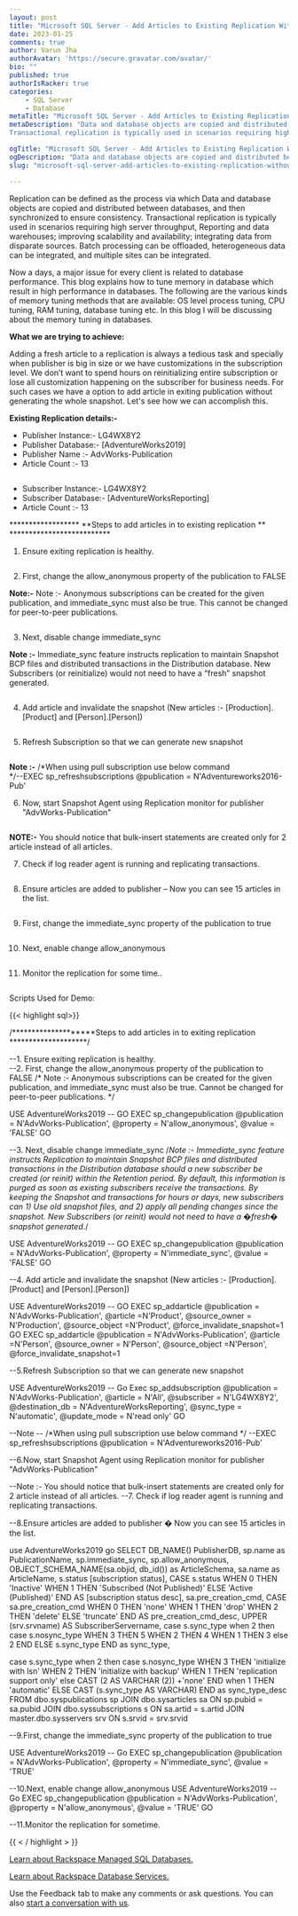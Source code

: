 ```yaml
---
layout: post
title: "Microsoft SQL Server - Add Articles to Existing Replication Without Reinitializing Snapshot"
date: 2023-01-25
comments: true
author: Varun Jha
authorAvatar: 'https://secure.gravatar.com/avatar/'
bio: ""
published: true
authorIsRacker: true
categories:
    - SQL Server
    - Database
metaTitle: "Microsoft SQL Server - Add Articles to Existing Replication Without Reinitializing Snapshot"
metaDescription: "Data and database objects are copied and distributed between databases, and then synchronized to ensure consistency.
Transactional replication is typically used in scenarios requiring high server throughput, Reporting and data warehouses; improving scalability and availability; integrating data from disparate sources. Batch processing can be offloaded, heterogeneous data can be integrated, and multiple sites can be integrated."

ogTitle: "Microsoft SQL Server - Add Articles to Existing Replication Without Reinitializing Snapshot"
ogDescription: "Data and database objects are copied and distributed between databases, and then synchronized to ensure consistency. Transactional replication is typically used in scenarios requiring high server throughput, Reporting and data warehouses; improving scalability and availability; integrating data from disparate sources. Batch processing can be offloaded, heterogeneous data can be integrated, and multiple sites can be integrated."
slug: "microsoft-sql-server-add-articles-to-existing-replication-without-reinitializing-snapshot"

---
```


Replication can be defined as the process via which Data and database objects are copied and distributed between databases, and then synchronized to ensure consistency.
Transactional replication is typically used in scenarios requiring high server throughput, Reporting and data warehouses; improving scalability and availability; integrating data from disparate sources. Batch processing can be offloaded, heterogeneous data can be integrated, and multiple sites can be integrated.


<!--more-->

 Now a days, a major issue for every client is related to database performance. This blog explains how to tune memory in database which result in high performance in databases.
The following are the various kinds of memory tuning methods that are available: OS level process tuning, CPU tuning, RAM tuning, database tuning etc. In this blog I will be discussing about the memory tuning in databases.

**What we are trying to achieve:** 

Adding a fresh article to a replication is always a tedious task and specially when publisher is big in size or we have customizations in the subscription level. We don’t want to spend hours on reinitializing entire subscription or lose all customization happening on the subscriber for business needs.
For such cases we have a option to add article in exiting publication without generating the whole snapshot. Let's see how we can accomplish this.  


**Existing Replication details:-**

-	Publisher Instance:- LG4WX8Y2
-	Publisher Database:- [AdventureWorks2019]
-	Publisher Name :- AdvWorks-Publication
-	Article Count :- 13

<img src=Picture1.png title="" alt="">

-	Subscriber Instance:- LG4WX8Y2
-	Subscriber Database:- [AdventureWorksReporting]
-	Article Count :- 13

****************** **Steps to add articles in to existing replication ** **************************

1. Ensure exiting replication is healthy.
<img src=Picture2.png title="" alt="">

2. First, change the allow_anonymous property of the publication to FALSE

**Note:-** Note :- Anonymous subscriptions can be created for the given publication, and immediate_sync must also be true. This cannot be changed for peer-to-peer publications.

<img src=Picture3.png title="" alt="">

3. Next, disable change immediate_sync

**Note :-** Immediate_sync feature instructs replication to maintain Snapshot BCP files and distributed transactions in the Distribution database.  New Subscribers (or reinitialize) would not need to have a “fresh” snapshot generated. 

<img src=Picture4.png title="" alt="">

4.	Add article and invalidate the snapshot (New articles :- [Production].[Product] and [Person].[Person])

<img src=Picture5.png title="" alt="">

5. Refresh Subscription so that we can generate new snapshot 
<img src=Picture6.png title="" alt="">

**Note :-** /*When using pull subscription use below command  
*/--EXEC sp_refreshsubscriptions @publication = N'Adventureworks2016-Pub'

6. Now, start Snapshot Agent using Replication monitor for publisher "AdvWorks-Publication"
<img src=Picture7.png title="" alt="">

**NOTE:-** You should notice that bulk-insert statements are created only for 2 article instead of all articles.

7. Check if log reader agent is running and replicating transactions.
<img src=Picture8.png title="" alt="">

8. Ensure articles are added to publisher – Now you can see 15 articles in the list. 
<img src=Picture9.png title="" alt="">

9. First, change the immediate_sync property of the publication to true
<img src=Picture10.png title="" alt="">

10. Next, enable change allow_anonymous
<img src=Picture11.png title="" alt="">

11. Monitor the replication for some time.. 
<img src=Picture12.png title="" alt="">


Scripts Used for Demo:

{{< highlight sql>}}

/********************Steps to add articles in to exiting replication ********************/

--1.	Ensure exiting replication is healthy.  
--2.	First, change the allow_anonymous property of the publication to FALSE
/*       Note :- Anonymous subscriptions can be created for the given publication, and immediate_sync must also be true. 
Cannot be changed for peer-to-peer publications. */
 
USE AdventureWorks2019 -- <Replace Your DB Name>
GO
EXEC sp_changepublication
@publication = N'AdvWorks-Publication',
@property = N'allow_anonymous',
@value = 'FALSE'
GO

--3.	Next, disable change immediate_sync
/*Note :- Immediate_sync feature instructs Replication to maintain Snapshot BCP files and distributed transactions 
in the Distribution database should a new subscriber be created (or reinit) within the Retention period.  By default, 
this information is purged as soon as existing subscribers receive the transactions.  By keeping the Snapshot and transactions for hours or days, 
new subscribers can 1) Use old snapshot files, and 2) apply all pending changes since the snapshot.  New Subscribers (or reinit) 
would not need to have a �fresh� snapshot generated.*/

USE AdventureWorks2019 -- <Replace Your DB Name>
GO
EXEC sp_changepublication
@publication = N'AdvWorks-Publication',
@property = N'immediate_sync',
@value = 'FALSE'
GO

 --4.	Add article and invalidate the snapshot (New articles :- [Production].[Product] and [Person].[Person])

USE AdventureWorks2019 -- <Replace Your DB Name>
GO
EXEC sp_addarticle
@publication = N'AdvWorks-Publication',
@article =N'Product',
@source_owner = N'Production',
@source_object =N'Product',
@force_invalidate_snapshot=1
GO
EXEC sp_addarticle
@publication = N'AdvWorks-Publication',
@article =N'Person',
@source_owner = N'Person',
@source_object =N'Person',
@force_invalidate_snapshot=1

--5.Refresh Subscription so that we can generate new snapshot 

USE AdventureWorks2019 -- <Replace Your DB Name>
Go
Exec sp_addsubscription
@publication = N'AdvWorks-Publication',
@article = N'All',
@subscriber = N'LG4WX8Y2',
@destination_db = N'AdventureWorksReporting',
@sync_type = N'automatic',
@update_mode = N'read only'
GO 

--Note --
/*When using pull subscription use below command  */
--EXEC sp_refreshsubscriptions @publication = N'Adventureworks2016-Pub'

--6.Now, start Snapshot Agent using Replication monitor for publisher "AdvWorks-Publication"
	 
--Note :- You should notice that bulk-insert statements are created only for 2 article instead of all articles.
--7.	Check if log reader agent is running and replicating transactions.

--8.Ensure articles are added to publisher � Now you can see 15 articles in the list. 

use AdventureWorks2019
go
SELECT
DB_NAME() PublisherDB,
sp.name as PublicationName,
sp.immediate_sync,
sp.allow_anonymous,
OBJECT_SCHEMA_NAME(sa.objid, db_id()) as ArticleSchema,
sa.name as ArticleName,
s.status [subscription status],
CASE s.status
       WHEN 0  THEN 'Inactive'
       WHEN 1  THEN  'Subscribed (Not Published)'
       ELSE 'Active (Published)'
END AS [subscription status desc],
sa.pre_creation_cmd,
CASE sa.pre_creation_cmd
       WHEN 0  THEN 'none'
       WHEN 1  THEN 'drop'
       WHEN 2  THEN 'delete'
       ELSE 'truncate'
END AS pre_creation_cmd_desc,
UPPER (srv.srvname) AS SubscriberServername,
case s.sync_type
             when 2 then
                           case s.nosync_type
                                  WHEN 3 THEN 5
                                  WHEN 2 THEN 4
                                  WHEN 1 THEN 3
                                  else 2
                END
                     ELSE s.sync_type
END as sync_type,
 
case s.sync_type
              when 2 then
                 case s.nosync_type
                    WHEN 3 THEN 'initialize with lsn' 
                    WHEN 2 THEN 'initialize with backup'
                    WHEN 1 THEN 'replication support only'
                    else CAST (2 AS VARCHAR (2)) +'none'
                 END
                       when 1 THEN 'automatic'
              ELSE CAST (s.sync_type AS VARCHAR)
END as sync_type_desc
FROM dbo.syspublications sp
JOIN dbo.sysarticles sa ON sp.pubid = sa.pubid
JOIN dbo.syssubscriptions s ON sa.artid = s.artid
JOIN master.dbo.sysservers srv ON s.srvid = srv.srvid



--9.First, change the immediate_sync property of the publication to true

USE AdventureWorks2019 -- <Replace Your DB Name>
Go
EXEC sp_changepublication
@publication = N'AdvWorks-Publication',
@property = N'immediate_sync',
@value = 'TRUE'

--10.Next, enable change allow_anonymous
USE AdventureWorks2019 -- <Replace Your DB Name>
Go
EXEC sp_changepublication
@publication = N'AdvWorks-Publication',
@property = N'allow_anonymous',
@value = 'TRUE'
GO

--11.Monitor the replication for sometime. 

{{ < / highlight > }}


<a class="cta purple" id="cta" href="https://www.rackspace.com/data/managed-sql">Learn about Rackspace Managed SQL Databases.</a>

<a class="cta purple" id="cta" href="https://www.rackspace.com/data/databases"> Learn about Rackspace Database Services.</a>

Use the Feedback tab to make any comments or ask questions. You can also
[start a conversation with us](https://www.rackspace.com/contact).